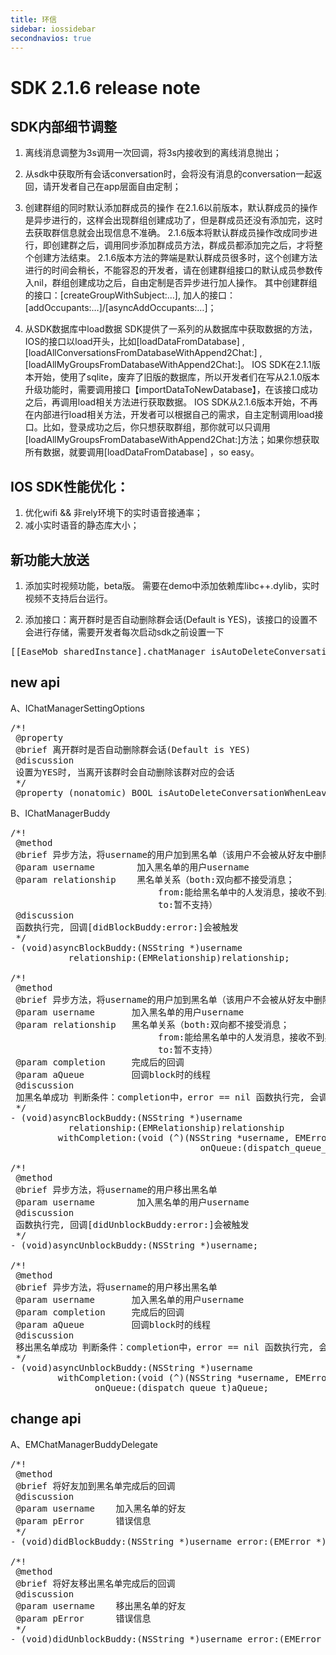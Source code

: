 ```yaml
---
title: 环信
sidebar: iossidebar
secondnavios: true
---
```


# SDK 2.1.6 release note

## SDK内部细节调整

1.	离线消息调整为3s调用一次回调，将3s内接收到的离线消息抛出；

2.	从sdk中获取所有会话conversation时，会将没有消息的conversation一起返回，请开发者自己在app层面自由定制；

3.	创建群组的同时默认添加群成员的操作
在2.1.6以前版本，默认群成员的操作是异步进行的，这样会出现群组创建成功了，但是群成员还没有添加完，这时去获取群信息就会出现信息不准确。
2.1.6版本将默认群成员操作改成同步进行，即创建群之后，调用同步添加群成员方法，群成员都添加完之后，才将整个创建方法结束。
2.1.6版本方法的弊端是默认群成员很多时，这个创建方法进行的时间会稍长，不能容忍的开发者，请在创建群组接口的默认成员参数传入nil，群组创建成功之后，自由定制是否异步进行加人操作。
其中创建群组的接口：[createGroupWithSubject:…], 加人的接口：[addOccupants:…]/[asyncAddOccupants:…]；

4.	从SDK数据库中load数据
SDK提供了一系列的从数据库中获取数据的方法，IOS的接口以load开头，比如[loadDataFromDatabase] ,[loadAllConversationsFromDatabaseWithAppend2Chat:] ,[loadAllMyGroupsFromDatabaseWithAppend2Chat:]。
IOS SDK在2.1.1版本开始，使用了sqlite，废弃了旧版的数据库，所以开发者们在写从2.1.0版本升级功能时，需要调用接口【importDataToNewDatabase】，在该接口成功之后，再调用load相关方法进行获取数据。
IOS SDK从2.1.6版本开始，不再在内部进行load相关方法，开发者可以根据自己的需求，自主定制调用load接口。比如，登录成功之后，你只想获取群组，那你就可以只调用[loadAllMyGroupsFromDatabaseWithAppend2Chat:]方法；如果你想获取所有数据，就要调用[loadDataFromDatabase] ，so easy。


## IOS SDK性能优化：

1.	优化wifi && 非rely环境下的实时语音接通率；
2.	减小实时语音的静态库大小；

## 新功能大放送

1.	添加实时视频功能，beta版。
需要在demo中添加依赖库libc++.dylib，实时视频不支持后台运行。


2.	添加接口：离开群时是否自动删除群会话(Default is YES)，该接口的设置不会进行存储，需要开发者每次启动sdk之前设置一下

<pre class="hll">
[[EaseMob sharedInstance].chatManager isAutoDeleteConversationWhenLeaveGroup];
</pre>

## new api

A、IChatManagerSettingOptions
<pre class="hll">
/*!
 @property
 @brief 离开群时是否自动删除群会话(Default is YES)
 @discussion
 设置为YES时, 当离开该群时会自动删除该群对应的会话
 */
 @property (nonatomic) BOOL isAutoDeleteConversationWhenLeaveGroup;
</pre>

B、IChatManagerBuddy
<pre class="hll">
/*!
 @method
 @brief 异步方法，将username的用户加到黑名单（该用户不会被从好友中删除，若想删除，请自行调用删除接口）
 @param username        加入黑名单的用户username
 @param relationship    黑名单关系（both:双向都不接受消息；
                            from:能给黑名单中的人发消息，接收不到黑名单中的人发的消息;
                            to:暂不支持）
 @discussion
 函数执行完, 回调[didBlockBuddy:error:]会被触发
 */
- (void)asyncBlockBuddy:(NSString *)username
           relationship:(EMRelationship)relationship;

/*!
 @method
 @brief 异步方法，将username的用户加到黑名单（该用户不会被从好友中删除，若想删除，请自行调用删除接口）
 @param username       加入黑名单的用户username
 @param relationship   黑名单关系（both:双向都不接受消息；
                            from:能给黑名单中的人发消息，接收不到黑名单中的人发的消息;
                            to:暂不支持）
 @param completion     完成后的回调
 @param aQueue         回调block时的线程
 @discussion
 加黑名单成功 判断条件：completion中，error == nil 函数执行完, 会调用参数completion
 */
- (void)asyncBlockBuddy:(NSString *)username
           relationship:(EMRelationship)relationship
         withCompletion:(void (^)(NSString *username, EMError *error))completion
                                    onQueue:(dispatch_queue_t)aQueue;

/*!
 @method
 @brief 异步方法，将username的用户移出黑名单
 @param username        加入黑名单的用户username
 @discussion
 函数执行完, 回调[didUnblockBuddy:error:]会被触发
 */
- (void)asyncUnblockBuddy:(NSString *)username;

/*!
 @method
 @brief 异步方法，将username的用户移出黑名单
 @param username       加入黑名单的用户username
 @param completion     完成后的回调
 @param aQueue         回调block时的线程
 @discussion
 移出黑名单成功 判断条件：completion中，error == nil 函数执行完, 会调用参数completion
 */
- (void)asyncUnblockBuddy:(NSString *)username
         withCompletion:(void (^)(NSString *username, EMError *error))completion
                onQueue:(dispatch_queue_t)aQueue; 
</pre>
 
 
##	change api

A、EMChatManagerBuddyDelegate
<pre class="hll">
/*!
 @method
 @brief 将好友加到黑名单完成后的回调
 @discussion
 @param username    加入黑名单的好友
 @param pError      错误信息
 */
- (void)didBlockBuddy:(NSString *)username error:(EMError *)pError;

/*!
 @method
 @brief 将好友移出黑名单完成后的回调
 @discussion
 @param username    移出黑名单的好友
 @param pError      错误信息
 */
- (void)didUnblockBuddy:(NSString *)username error:(EMError *)pError;
</pre>